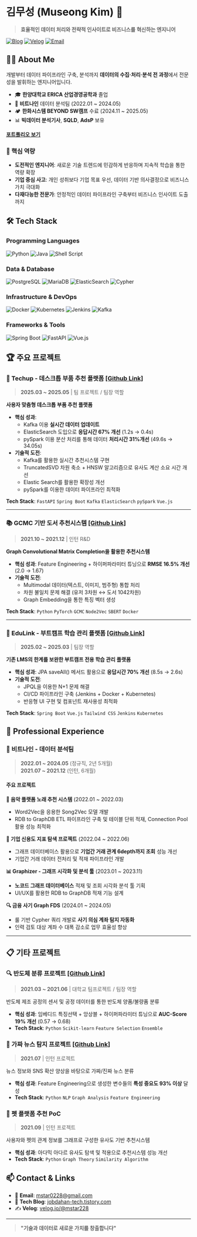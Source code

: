 # 김무성 (Museong Kim) 👋

> **효율적인 데이터 처리와 전략적 인사이트로 비즈니스를 혁신하는 엔지니어**

[![Blog](https://img.shields.io/badge/Blog-jobdahan--tech.tistory.com-blue)](https://jobdahan-tech.tistory.com)
[![Velog](https://img.shields.io/badge/Velog-@mstar228-green)](https://velog.io/@mstar228)
[![Email](https://img.shields.io/badge/Email-mstar0228@gmail.com-red)](mailto:mstar0228@gmail.com)

## 🧑‍💻 About Me

개발부터 데이터 파이프라인 구축, 분석까지 **데이터의 수집·처리·분석 전 과정**에서 전문성을 발휘하는 엔지니어입니다.

- 🎓 **한양대학교 ERICA 산업경영공학과** 졸업
- 💼 **비트나인** 데이터 분석팀 (2022.01 ~ 2024.05)
- 🏕️ **한화시스템 BEYOND SW캠프** 수료 (2024.11 ~ 2025.05)
- 📊 **빅데이터 분석기사**, **SQLD**, **AdsP** 보유

[**포트폴리오 보기**](https://docs.google.com/presentation/d/1rYxNtYQYZnVZ0FOOQCtHjlA91Q38L_kB/edit?slide=id.p6#slide=id.p6)

### 🚀 핵심 역량
- **도전적인 엔지니어**: 새로운 기술 트렌드에 민감하게 반응하며 지속적 학습을 통한 역량 확장
- **기업 중심 사고**: 개인 성취보다 기업 목표 우선, 데이터 기반 의사결정으로 비즈니스 가치 극대화
- **다재다능한 전문가**: 안정적인 데이터 파이프라인 구축부터 비즈니스 인사이트 도출까지

## 🛠️ Tech Stack

### Programming Languages
![Python](https://img.shields.io/badge/Python-3776AB?style=flat&logo=python&logoColor=white)
![Java](https://img.shields.io/badge/Java-ED8B00?style=flat&logo=java&logoColor=white)
![Shell Script](https://img.shields.io/badge/Shell_Script-121011?style=flat&logo=gnu-bash&logoColor=white)

### Data & Database
![PostgreSQL](https://img.shields.io/badge/PostgreSQL-316192?style=flat&logo=postgresql&logoColor=white)
![MariaDB](https://img.shields.io/badge/MariaDB-003545?style=flat&logo=mariadb&logoColor=white)
![ElasticSearch](https://img.shields.io/badge/Elasticsearch-005571?style=flat&logo=elasticsearch&logoColor=white)
![Cypher](https://img.shields.io/badge/Neo4j-008CC1?style=flat&logo=neo4j&logoColor=white)

### Infrastructure & DevOps
![Docker](https://img.shields.io/badge/Docker-2496ED?style=flat&logo=docker&logoColor=white)
![Kubernetes](https://img.shields.io/badge/Kubernetes-326CE5?style=flat&logo=kubernetes&logoColor=white)
![Jenkins](https://img.shields.io/badge/Jenkins-D24939?style=flat&logo=jenkins&logoColor=white)
![Kafka](https://img.shields.io/badge/Apache_Kafka-231F20?style=flat&logo=apache-kafka&logoColor=white)

### Frameworks & Tools
![Spring Boot](https://img.shields.io/badge/Spring_Boot-6DB33F?style=flat&logo=spring-boot&logoColor=white)
![FastAPI](https://img.shields.io/badge/FastAPI-009688?style=flat&logo=fastapi&logoColor=white)
![Vue.js](https://img.shields.io/badge/Vue.js-4FC08D?style=flat&logo=vue.js&logoColor=white)

## 🏆 주요 프로젝트

### 🎵 Techup - 데스크톱 부품 추천 플랫폼 [[Github Link]](https://github.com/museongkim0/Techup)
> **2025.03 ~ 2025.05** | 팀 프로젝트 / 팀장 역할

**사용자 맞춤형 데스크톱 부품 추천 플랫폼**

- **핵심 성과**:
  - Kafka 이용 **실시간 데이터 업데이트**
  - ElasticSearch 도입으로 **응답시간 67% 개선** (1.2s → 0.4s)
  - pySpark 이용 분산 처리를 통해 데이터 **처리시간 31%개선** (49.6s → 34.05s)
- **기술적 도전**: 
  - Kafka를 활용한 실시간 추천시스템 구현
  - TruncatedSVD 차원 축소 + HNSW 알고리즘으로 유사도 계산 소요 시간 개선
  - Elastic Search를 활용한 확장성 개선
  - pySpark를 이용한 데이터 파이프라인 최적화

**Tech Stack**: `FastAPI` `Spring Boot` `Kafka` `ElasticSearch` `pySpark` `Vue.js`

---

### 📚 GCMC 기반 도서 추천시스템 [[Github Link]](https://github.com/museongkim0/GCMC_recommendation)
> **2021.10 ~ 2021.12** | 인턴 R&D

**Graph Convolutional Matrix Completion을 활용한 추천시스템**

- **핵심 성과**: Feature Engineering + 하이퍼파라미터 튜닝으로 **RMSE 16.5% 개선** (2.0 → 1.67)
- **기술적 도전**:
  - Multimodal 데이터(텍스트, 이미지, 범주형) 통합 처리
  - 차원 불일치 문제 해결 (유저 3차원 ↔ 도서 1042차원)
  - Graph Embedding을 통한 특징 벡터 생성

**Tech Stack**: `Python` `PyTorch` `GCMC` `Node2Vec` `SBERT` `Docker`

---

### 🏫 EduLink - 부트캠프 학습 관리 플랫폼 [[Github Link]](https://github.com/museongkim0/edulink)
> **2025.02 ~ 2025.03** | 팀장 역할

**기존 LMS의 한계를 보완한 부트캠프 전용 학습 관리 플랫폼**

- **핵심 성과**: JPA saveAll() 메서드 활용으로 **응답시간 70% 개선** (8.5s → 2.6s)
- **기술적 도전**:
  - JPQL을 이용한 N+1 문제 해결
  - CI/CD 파이프라인 구축 (Jenkins + Docker + Kubernetes)
  - 반응형 UI 구현 및 컴포넌트 재사용성 최적화

**Tech Stack**: `Spring Boot` `Vue.js` `Tailwind CSS` `Jenkins` `Kubernetes`

## 💼 Professional Experience

### 🏢 비트나인 - 데이터 분석팀
> **2022.01 ~ 2024.05** (정규직, 2년 5개월)<br>
> **2021.07 ~ 2021.12** (인턴, 6개월)

#### 주요 프로젝트

**🎵 음악 플랫폼 노래 추천 시스템** (2022.01 ~ 2022.03)
- Word2Vec을 응용한 Song2Vec 모델 개발
- RDB to GraphDB ETL 파이프라인 구축 및 테이블 단위 적재, Connection Pool 활용 성능 최적화

**🏢 기업 신용도 지표 탐색 프로젝트** (2022.04 ~ 2022.06)
- 그래프 데이터베이스 활용으로 **기업간 거래 관계 6depth까지 조회** 성능 개선
- 기업간 거래 데이터 전처리 및 적재 파이프라인 개발

**📊 Graphizer - 그래프 시각화 및 분석 툴** (2023.01 ~ 2023.11)
- **노코드 그래프 데이터베이스** 적재 및 조회 시각화 분석 툴 기획
- UI/UX를 활용한 RDB to GraphDB 적재 기능 설계

**🔍 금융 사기 Graph FDS** (2024.01 ~ 2024.05)
- 룰 기반 Cypher 쿼리 개발로 **사기 의심 계좌 탐지 자동화**
- 인력 검토 대상 계좌 수 대폭 감소로 업무 효율성 향상

---

## 📋 기타 프로젝트

### 🔍 반도체 분류 프로젝트 [[Github Link]](https://github.com/museongkim0/semiconductor_classification)
> **2021.03 ~ 2021.06** | 대학교 팀프로젝트 / 팀장 역할

반도체 제조 공정의 센서 및 공정 데이터를 통한 반도체 양품/불량품 분류

- **핵심 성과**: 임베디드 특징선택 + 앙상블 + 하이퍼파라미터 튜닝으로 **AUC-Score 19% 개선** (0.57 → 0.68)
- **Tech Stack**: `Python` `Scikit-learn` `Feature Selection` `Ensemble`

### 📰 가짜 뉴스 탐지 프로젝트 [[Github Link]](https://github.com/museongkim0/fakenews-classification)
> **2021.07** | 인턴 프로젝트

뉴스 정보와 SNS 확산 양상을 바탕으로 가짜/진짜 뉴스 분류

- **핵심 성과**: Feature Engineering으로 생성한 변수들의 **특성 중요도 93% 이상** 달성
- **Tech Stack**: `Python` `NLP` `Graph Analysis` `Feature Engineering`

### 🐾 펫 플랫폼 추천 PoC
> **2021.09** | 인턴 프로젝트

사용자와 펫의 관계 정보를 그래프로 구성한 유사도 기반 추천시스템

- **핵심 성과**: 아다믹 아다르 유사도 탐색 및 적용으로 추천시스템 성능 개선
- **Tech Stack**: `Python` `Graph Theory` `Similarity Algorithm`

<!--
## 📈 GitHub Stats

![GitHub Stats](https://github-readme-stats.vercel.app/api?username=museongkim0&show_icons=true&theme=radical)
![Top Languages](https://github-readme-stats.vercel.app/api/top-langs/?username=museongkim0&layout=compact&theme=radical)
-->

## 📫 Contact & Links

- 📧 **Email**: mstar0228@gmail.com
- 📝 **Tech Blog**: [jobdahan-tech.tistory.com](https://jobdahan-tech.tistory.com)
- ✍️ **Velog**: [velog.io/@mstar228](https://velog.io/@mstar228)

---

> **"기술과 데이터로 새로운 가치를 창출합니다"**
